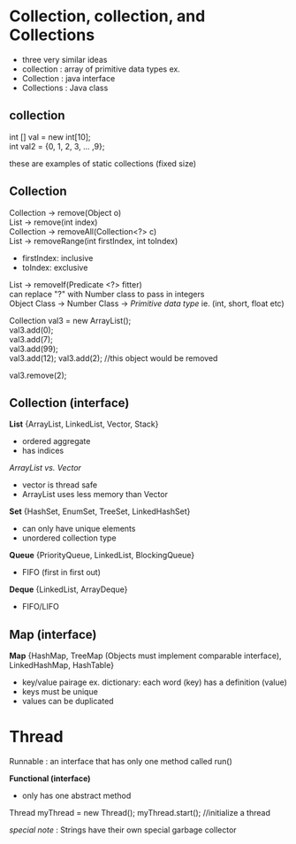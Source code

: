 # Collection, collection, and Collections

- three very similar ideas
- collection : array of primitive data types ex. 
- Collection : java interface
- Collections : Java class

## collection

int [] val = new int[10];  
int val2 = {0, 1, 2, 3, ... ,9};

these are examples of static collections (fixed size)

## Collection
Collection -> remove(Object o)  
List -> remove(int index)  
Collection -> removeAll(Collection<?> c)  
List -> removeRange(int firstIndex, int toIndex)
* firstIndex: inclusive
* toIndex: exclusive

List -> removeIf(Predicate <?> fitter)  
can replace "?" with Number class to pass in integers  
Object Class -> Number Class -> *Primitive data type* ie. (int, short, float etc)

Collection val3 = new ArrayList();  
val3.add(0);  
val3.add(7);  
val3.add(99);  
val3.add(12);
val3.add(2);  //this object would be removed

val3.remove(2);

## Collection (interface)
**List** {ArrayList, LinkedList, Vector, Stack}
- ordered aggregate
- has indices

*ArrayList vs. Vector*  
- vector is thread safe
- ArrayList uses less memory than Vector

**Set** {HashSet, EnumSet, TreeSet, LinkedHashSet}
- can only have unique elements
- unordered collection type

**Queue** {PriorityQueue, LinkedList, BlockingQueue}
- FIFO (first in first out)

**Deque** {LinkedList, ArrayDeque}
- FIFO/LIFO

## Map (interface)
**Map** {HashMap, TreeMap (Objects must implement comparable interface), LinkedHashMap, HashTable}
- key/value pairage ex. dictionary: each word (key) has a definition (value)
- keys must be unique
- values can be duplicated

# Thread
Runnable : an interface that has only one method called run()

**Functional (interface)**
- only has one abstract method

Thread myThread = new Thread();
myThread.start(); //initialize a thread

*special note* : Strings have their own special garbage collector